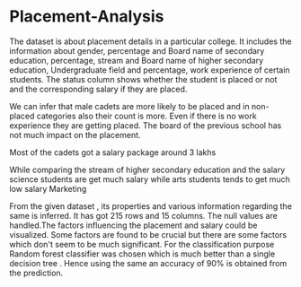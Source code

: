 # Placement-Analysis
The dataset is about placement details in a particular college. It includes the information about
gender, percentage and Board name of secondary education, percentage, stream and Board name
of higher secondary education, Undergraduate field and percentage, work experience of certain
students. The status column shows whether the student is placed or not and the corresponding
salary if they are placed.

We can infer that male cadets are more likely to be placed and in non-placed categories also their
count is more. Even if there is no work experience they are getting placed. The board of the
previous school has not much impact on the placement.

Most of the cadets got a salary package around 3 lakhs

While comparing the stream of higher secondary education and the salary science students are
get much salary while arts students tends to get much low salary
Marketing

From the given dataset , its properties and various information regarding the same is inferred. It
has got 215 rows and 15 columns. The null values are handled.The factors influencing the
placement and salary could be visualized. Some factors are found to be crucial but there are
some factors which don't seem to be much significant. For the classification purpose Random
forest classifier was chosen which is much better than a single decision tree . Hence using the
same an accuracy of 90% is obtained from the prediction.
